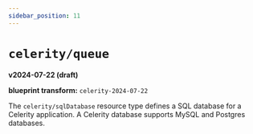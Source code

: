 ```yaml
---
sidebar_position: 11
---
```


# `celerity/queue`

**v2024-07-22 (draft)**

**blueprint transform:** `celerity-2024-07-22`

The `celerity/sqlDatabase` resource type defines a SQL database for a Celerity application.
A Celerity database supports MySQL and Postgres databases.
